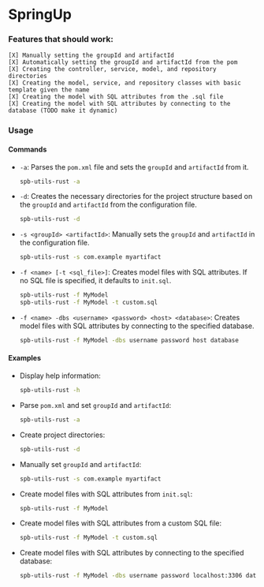 # SpringUp

### Features that should work:  
    [X] Manually setting the groupId and artifactId  
    [X] Automatically setting the groupId and artifactId from the pom  
    [X] Creating the controller, service, model, and repository directories  
    [X] Creating the model, service, and repository classes with basic template given the name  
    [X] Creating the model with SQL attributes from the .sql file
    [X] Creating the model with SQL attributes by connecting to the database (TODO make it dynamic)

### Usage

#### Commands

- `-a`: Parses the `pom.xml` file and sets the `groupId` and `artifactId` from it.
    ```sh
    spb-utils-rust -a
    ```

- `-d`: Creates the necessary directories for the project structure based on the `groupId` and `artifactId` from the configuration file.
    ```sh
    spb-utils-rust -d
    ```

- `-s <groupId> <artifactId>`: Manually sets the `groupId` and `artifactId` in the configuration file.
    ```sh
    spb-utils-rust -s com.example myartifact
    ```

- `-f <name> [-t <sql_file>]`: Creates model files with SQL attributes. If no SQL file is specified, it defaults to `init.sql`.
    ```sh
    spb-utils-rust -f MyModel
    spb-utils-rust -f MyModel -t custom.sql
    ```

- `-f <name> -dbs <username> <password> <host> <database>`: Creates model files with SQL attributes by connecting to the specified database.
    ```sh
    spb-utils-rust -f MyModel -dbs username password host database
    ```

#### Examples

- Display help information:
    ```sh
    spb-utils-rust -h
    ```

- Parse `pom.xml` and set `groupId` and `artifactId`:
    ```sh
    spb-utils-rust -a
    ```

- Create project directories:
    ```sh
    spb-utils-rust -d
    ```

- Manually set `groupId` and `artifactId`:
    ```sh
    spb-utils-rust -s com.example myartifact
    ```

- Create model files with SQL attributes from `init.sql`:
    ```sh
    spb-utils-rust -f MyModel
    ```

- Create model files with SQL attributes from a custom SQL file:
    ```sh
    spb-utils-rust -f MyModel -t custom.sql
    ```

- Create model files with SQL attributes by connecting to the specified database:
    ```sh
    spb-utils-rust -f MyModel -dbs username password localhost:3306 database
    ```